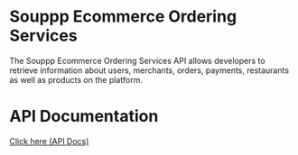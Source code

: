 # Souppp Ecommerce Ordering Services

The Souppp Ecommerce Ordering Services API allows developers to retrieve information about users, merchants, orders, payments, restaurants as well as products on the platform.

# API Documentation

[Click here (API Docs)](https://souppp-ecom.onrender.com)
